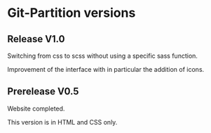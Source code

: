 # Git-Partition versions

## Release V1.0

Switching from css to scss without using a specific sass function.

Improvement of the interface with in particular the addition of icons.

## Prerelease V0.5

Website completed.

This version is in HTML and CSS only.